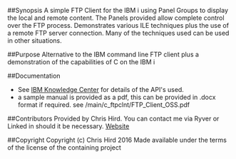 ##Synopsis
A simple FTP Client for the IBM i using Panel Groups to display the local and remote content. The Panels provided allow complete control
over the FTP process. Demonstrates various ILE techniques plus the use of a remote FTP server connection. Many of the techniques used can
be used in other situations.

##Purpose
Alternative to the IBM command line FTP client plus a demonstration of the capabilities of C on the IBM i

##Documentation
* See [IBM Knowledge Center](http://www.ibm.com/support/knowledgecenter/ssw_ibm_i) for details of the API's used.
* a sample manual is provided as a pdf, this can be provided in .docx format if required. see /main/c_ftpclnt/FTP_Client_OSS.pdf

##Contributors
Provided by Chris Hird. You can contact me via Ryver or Linked in should it be necessary.
[Website](http://www.shieldadvanced.com)
   
##Copyright
Copyright (c) Chris Hird 2016 Made available under the terms of the license of the containing project              